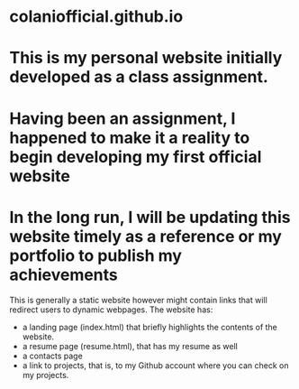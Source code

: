# colaniofficial.github.io
# This is my personal website initially developed as a class assignment.
# Having been an assignment, I happened to make it a reality to begin developing my first official website
# In the long run, I will be updating this website timely as a reference or my portfolio to publish my achievements

This is generally a static website however might contain links that will redirect users to dynamic webpages. The 
website has:
- a landing page (index.html) that briefly highlights the contents of the website.
- a resume page (resume.html), that has my resume as well
- a contacts page 
- a link to projects, that is, to my Github account where you can check on my projects.


